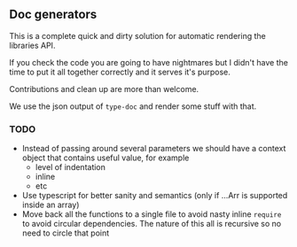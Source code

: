 ## Doc generators

This is a complete quick and dirty solution for
automatic rendering the libraries API.

If you check the code you are going to have nightmares but I didn't
have the time to put it all together correctly and it serves it's purpose.

Contributions and clean up are more than welcome.

We use the json output of `type-doc` and render some stuff with that.


### TODO

- Instead of passing around several parameters we should have a context object that contains useful value, for example
  - level of indentation
  - inline
  - etc
- Use typescript for better sanity and semantics (only if ...Arr is supported inside an array)
- Move back all the functions to a single file to avoid nasty inline `require` to avoid circular dependencies. The nature of this all is recursive so no need to circle that point
